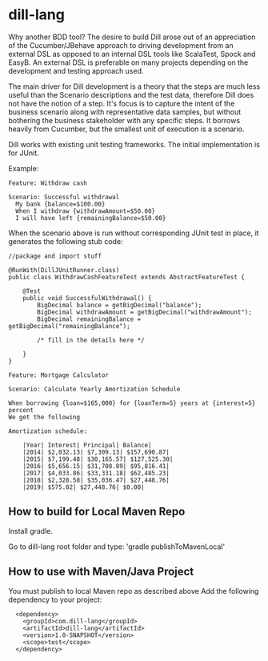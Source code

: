 dill-lang
=========

Why another BDD tool? The desire to build Dill arose out of an appreciation of the Cucumber/JBehave approach to driving development from an external DSL as opposed to an internal DSL tools like ScalaTest, Spock and EasyB. An external DSL is preferable on many projects depending on the development and testing approach used. 

The main driver for Dill development is a theory that the steps are much less useful than the Scenario descriptions and the test data, therefore Dill does not have the notion of a step. It's focus is to capture the intent of the business scenario along with representative data samples, but without
bothering the business stakeholder with any specific steps.
It borrows heavily from Cucumber, but the smallest unit of execution is a scenario.

Dill works with existing unit testing frameworks. The initial implementation is for JUnit.

Example:
````
Feature: Withdraw cash

Scenario: Successful withdrawal
  My bank {balance=$100.00}
  When I withdraw {withdrawAmount=$50.00}
  I will have left {remainingBalance=$50.00}

````

When the scenario above is run without corresponding JUnit test in place, it generates
the following stub code:

````
//package and import stuff

@RunWith(DillJUnitRunner.class)
public class WithdrawCashFeatureTest extends AbstractFeatureTest {

	@Test
	public void SuccessfulWithdrawal() {
		BigDecimal balance = getBigDecimal("balance");
		BigDecimal withdrawAmount = getBigDecimal("withdrawAmount");
		BigDecimal remainingBalance = getBigDecimal("remainingBalance");

		/* fill in the details here */

	}
}
````

````
Feature: Mortgage Calculator

Scenario: Calculate Yearly Amortization Schedule

When borrowing {loan=$165,000} for {loanTerm=5} years at {interest=5} percent
We get the following

Amortization schedule:

	|Year| Interest| Principal| Balance|
	|2014| $2,032.13| $7,309.13| $157,690.87|
	|2015| $7,199.48| $30,165.57| $127,525.30|
	|2016| $5,656.15| $31,708.89| $95,816.41|
	|2017| $4,033.86| $33,331.18| $62,485.23|
	|2018| $2,328.58| $35,036.47| $27,448.76|
	|2019| $575.02| $27,448.76| $0.00|

````

## How to build for Local Maven Repo

Install gradle.

Go to dill-lang root folder and type: 'gradle publishToMavenLocal'

## How to use with Maven/Java Project

You must publish to local Maven repo as described above
Add the following dependency to your project:
````
  <dependency>
	<groupId>com.dill-lang</groupId>
	<artifactId>dill-lang</artifactId>
	<version>1.0-SNAPSHOT</version>
	<scope>test</scope>
  </dependency>
````
